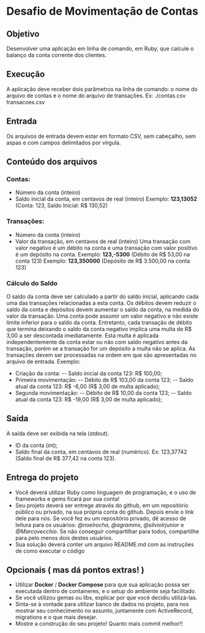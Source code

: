 # Desafio de Movimentação de Contas
## Objetivo
Desenvolver uma aplicação em linha de comando, em Ruby, que calcule o balanço da conta corrente dos clientes.
## Execução
A aplicação deve receber dois parâmetros na linha de comando: o nome do arquivo de contas e o nome do arquivo de transações.
Ex: ./contas.csv transacoes.csv
## Entrada
Os arquivos de entrada devem estar em formato CSV, sem cabeçalho, sem aspas e com campos delimitados por vírgula.
## Conteúdo dos arquivos
### Contas:
- Número da conta (inteiro)
- Saldo inicial da conta, em centavos de real (inteiro)
 Exemplo:  **123,13052** (Conta: 123, Saldo Inicial: R$ 130,52)
### Transações:
- Número da conta (inteiro)
- Valor da transação, em centavos de real (inteiro)
Uma transação com valor negativo é um débito na conta e uma transação com valor positivo é um depósito na conta.
Exemplo: **123,-5300** (Débito de R$ 53,00 na conta 123)
Exemplo: **123,350000** (Depósito de R$ 3.500,00 na conta 123)
### Cálculo do Saldo
O saldo da conta deve ser calculado a partir do saldo inicial, aplicando cada uma das transações relacionadas a esta conta. Os débitos devem reduzir o saldo da conta e depósitos devem aumentar o saldo da conta, na medida do valor da transação.
Uma conta pode assumir um valor negativo e não existe limite inferior para o saldo da conta. Entretanto, cada transação de débito que termina deixando o saldo da conta negativo implica uma multa de R$ 3,00 a ser descontada imediatamente. Esta multa é aplicada independentemente da conta estar ou não com saldo negativo antes da transação, porém se a transação for um depósito a multa não se aplica. As transações devem ser processadas na ordem em que são apresentadas no arquivo de entrada.
Exemplo:
- Criação da conta:
-- Saldo inicial da conta 123: R$ 100,00;
- Primeira movimentação:
-- Débito de R$ 103,00 da conta 123;
--  Saldo atual da conta 123: R$ -6,00 (R$ 3,00 de multa aplicado);
- Segunda movimentação:
-- Débito de R$ 10,00 da conta 123;
-- Saldo atual da conta 123: R$ -19,00 (R$ 3,00 de multa aplicado);
## Saída
A saída deve ser exibida na tela (stdout).
- ID da conta (int);
- Saldo final da conta, em centavos de real (numérico).
  Ex: 123,37742 (Saldo final de R$ 377,42 na conta 123).
## Entrega do projeto
- Você deverá utilizar Ruby como linguagem de programação, e o uso de frameworks e gems ficará por sua conta!
- Seu projeto deverá ser entrege através do github, em um repositório público ou privado, na sua própria conta do github. Depois envie o link dele para nós. Se você fez eu um repositório privado, dê acesso de leitura para os usuários: *@noelrocha*, *@agramms*, *@silviolrjunior* e *@Marcovecchio*. Se não conseguir compartilhar para todos, compartilhe para pelo menos dois destes usuários.
- Sua solução deverá conter um arquivo README.md com as instruções de como executar o código
## Opcionais ( mas dá pontos extras! )
- Utilizar **Docker** / **Docker Compose** para que sua aplicação possa ser executada dentro de containeres, e o setup do ambiente seja facilitado.
- Se você utilizou gemas ou libs, explicar por que você decidiu utilizá-las.
- Sinta-se à vontade para utilizar banco de dados no projeto, para nos mostrar seu conhecimento no assunto, juntamente com ActiveRecord, migrations e o que mais desejar.
- Mostre a construção do seu projeto! Quanto mais commit melhor!!
